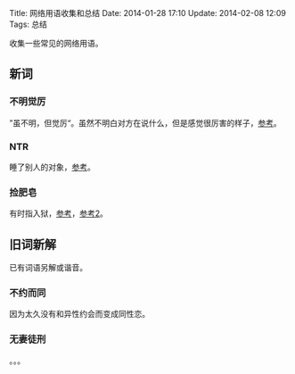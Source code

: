 Title: 网络用语收集和总结
Date: 2014-01-28 17:10
Update: 2014-02-08 12:09
Tags: 总结

[1]: http://www.baike.com/wiki/%E4%B8%8D%E6%98%8E%E8%A7%89%E5%8E%89
[2]: http://zh.moegirl.org/NTR
[3]: http://zh.moegirl.org/%E6%8D%A1%E8%82%A5%E7%9A%82
[4]: http://123.125.115.53/view/10695412.html?fromTaglist

收集一些常见的网络用语。

## 新词

### 不明觉厉
”虽不明，但觉厉“。虽然不明白对方在说什么，但是感觉很厉害的样子，[参考][1]。

### NTR
睡了别人的对象，[参考][2]。

### 捡肥皂
有时指入狱，[参考][3]，[参考2][4]。

## 旧词新解
已有词语另解或谐音。

### 不约而同
因为太久没有和异性约会而变成同性恋。

### 无妻徒刑
。。。


